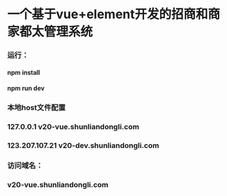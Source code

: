 # 一个基于vue+element开发的招商和商家都太管理系统
### 运行：
#### npm install
#### npm run dev
### 本地host文件配置
### 127.0.0.1 v20-vue.shunliandongli.com 
### 123.207.107.21 v20-dev.shunliandongli.com
### 访问域名：
### v20-vue.shunliandongli.com
